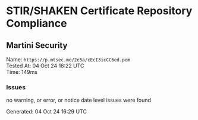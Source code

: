 # STIR/SHAKEN Certificate Repository Compliance

## Martini Security

Name: `https://p.mtsec.me/2e5a/cEcI3icCC6ed.pem`\
Tested At: 04 Oct 24 16:22 UTC\
Time: 149ms

### Issues

no warning, or error, or notice date level issues were found

Generated: 04 Oct 24 16:29 UTC